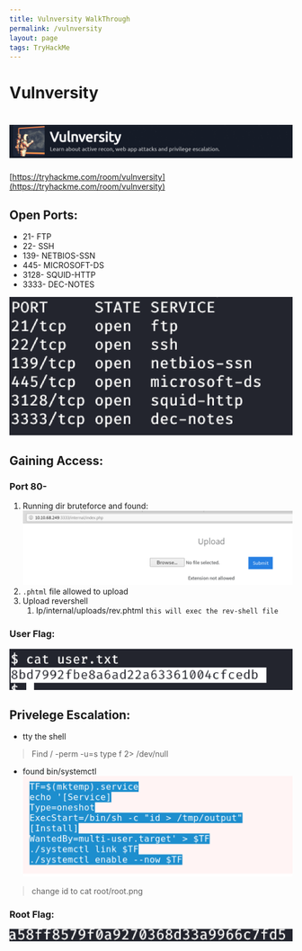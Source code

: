 ```yaml
---
title: Vulnversity WalkThrough
permalink: /vulnversity
layout: page
tags: TryHackMe
---
```

# Vulnversity
# ![front](/images/vulnversity/front.png)
[https://tryhackme.com/room/vulnversity](https://tryhackme.com/room/vulnversity)

## Open Ports:
* 21- FTP
* 22- SSH
* 139- NETBIOS-SSN
* 445- MICROSOFT-DS
* 3128- SQUID-HTTP
* 3333- DEC-NOTES

![ports](/images/vulnversity/ports.png)

## Gaining Access:
### Port 80-
1. Running dir bruteforce and found:
![internal](/images/vulnversity/internal.png)
2. `.phtml` file allowed to upload
3. Upload revershell
	1. Ip/internal/uploads/rev.phtml `this will exec the rev-shell file`

### User Flag:
![flag](/images/vulnversity/flag.png)

## Privelege Escalation:
* tty the shell
> Find / -perm -u=s type f 2> /dev/null

* found bin/systemctl
![ctl](/images/vulnversity/ctl.png)
> change id to cat root/root.png

### Root Flag:
![root](/images/vulnversity/root.png)
